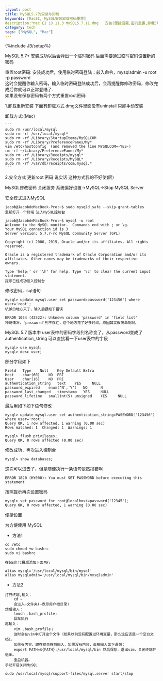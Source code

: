```yaml
---
layout: post  
title: MySQL5.7的安装与卸载  
keywords: [MacEI, MySQL安装卸载密码重置]  
description:"Mac EI 10.11.3 MySQL5.7.11.dmg   安装(便捷设置,密码重置,卸载)坑 总结"
category: tech  
tags: ["MySQL", "Mac"]
---
```

{%include JB/setup%}

MySQL 5.7+ 安装成功以后会弹出一个临时密码 后面需要通过临时密码设置新的密码

重置root密码:
安装成功后，使用临时密码登陆：敲入命令，mysqladmin -u root -p password  
这时会提醒你输入密码，输入临时密码登陆成功后，会再提醒你修改密码，修改完成后你就可以正常登陆了.  
如果没有保存密码有两个方式重置root密码:

1.卸载重新安装 下面有卸载方式 dmg文件里面没有uninstall  只能手动安装

卸载方式:(Mac)


	```
	sudo rm /usr/local/mysql
	sudo rm -rf /usr/local/mysql*
	sudo rm -rf /Library/StartupItems/MySQLCOM
	sudo rm -rf /Library/PreferencePanes/My*
	vim /etc/hostconfig  (and removed the line MYSQLCOM=-YES-)
	rm -rf ~/Library/PreferencePanes/My*
	sudo rm -rf /Library/Receipts/mysql*
	sudo rm -rf /Library/Receipts/MySQL*
	sudo rm -rf /var/db/receipts/com.mysql.*
	```
2.安全方式 更新root 密码 说实话 这种方式我的不好使(囧)

MySQL修改密码
关闭服务
系统偏好设置-\>MySQL-\>Stop MySQL Server

安全模式进入MySQL
```
jacob@JacobdeMacBook-Pro:~$ sudo mysqld_safe --skip-grant-tables
重新打开一个终端 进入MySQL控制台
```
```
jacob@JacobdeMacBook-Pro:~$ mysql -u root
Welcome to the MySQL monitor.  Commands end with ; or \g.
Your MySQL connection id is 3
Server version: 5.7.7-rc MySQL Community Server (GPL)

Copyright (c) 2000, 2015, Oracle and/or its affiliates. All rights reserved.

Oracle is a registered trademark of Oracle Corporation and/or its
affiliates. Other names may be trademarks of their respective
owners.

Type 'help;' or '\h' for help. Type '\c' to clear the current input statement.
提示已经成功进入控制台
```

修改密码，sql语句
```
mysql> update mysql.user set password=password('123456') where user='root';
坑爹的地方来了，输入后报如下错误

ERROR 1054 (42S22): Unknown column 'password' in 'field list'
神马情况，'password'列不存在，这个地方花了好多时间，原因其实很简单啊啊。
```
MySQL 5.7 版本中 user表中的密码字段列名称变了，从password变成了authentication\_string
可以直接看一下user表中的字段
```
mysql> use mysql;
mysql> desc user;
```
部分字段如下
```
Field   Type    Null    Key Default Extra
Host    char(60)    NO  PRI      
User    char(16)    NO  PRI      
authentication_string   text    YES     NULL     
password_expired    enum(‘N’,’Y’)   NO      N    
password_last_changed   timestamp   YES     NULL     
password_lifetime   smallint(5) unsigned    YES     NULL
```
最后用如下如下语句修改
```
mysql> update mysql.user set authentication_string=PASSWORD('123456') where user='root';
Query OK, 1 row affected, 1 warning (0.00 sec)
Rows matched: 1  Changed: 1  Warnings: 1

mysql> flush privileges;
Query OK, 0 rows affected (0.00 sec)
```

修改成功，再次进入控制台
```
mysql> show databases;
```
这次可以进去了，但是随便执行一条语句依然报错啊

```
ERROR 1820 (HY000): You must SET PASSWORD before executing this statement
```
按照提示再次设置密码
```
mysql> set password for root@localhost=password('12345');
Query OK, 0 rows affected, 1 warning (0.00 sec)
```
便捷设置

为方便使用 MySQL

- 方法1

```
cd /etc
sudo chmod +w bashrc
sudo vi bashrc

在bashrc最后添加下面两行

alias mysql='/usr/local/mysql/bin/mysql'
alias mysqladmin='/usr/local/mysql/bin/mysqladmin'
```

- 方法2

```
打开终端,输入： 
    cd ~ 
    会进入~文件夹(~表示用户根目录)
然后输入：
    touch .bash_profile;
    回车执行
再输入：
    vim .bash_profile；
    这时会在vim中打开这个文件（如果以前没有配置过环境变量，那么这应该是一个空白文档）。
    如果有内容，即在结束符前输入，如果没有内容，直接输入如下语句：
    export PATH=${PATH}:/usr/local/mysql/bin 然后保存，退出vim，关闭终端并退出。
    重启机器。
手动开启关闭MySQL

sudo /usr/local/mysql/support-files/mysql.server start/stop
```